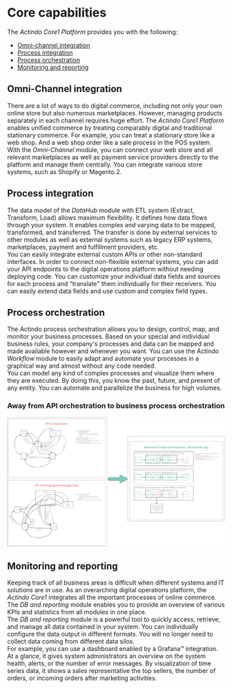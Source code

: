 # Core capabilities

The *Actindo Core1 Platform* provides you with the following:
- [Omni-channel integration](#omni-channel-orchestration)
- [Process integration](#process-integration)
- [Process orchestration](#process-orchestration)
- [Monitoring and reporting](#monitoring-and-reporting)
 

## Omni-Channel integration

There are a lot of ways to do digital commerce, including not only your own online store but also numerous marketplaces. However, managing products separately in each channel requires huge effort. The *Actindo Core1 Platform* enables unified commerce by treating comparably digital and traditional stationary commerce. For example, you can treat a stationary store like a web shop. And a web shop order like a sale process in the POS system.   
With the *Omni-Channel* module, you can connect your web store and all relevant marketplaces as well as payment service providers directly to the platform and manage them centrally. You can integrate various store systems, such as Shopify or Magento 2.

## Process integration 

The data model of the *DataHub* module with ETL system (Extract, Transform, Load) allows maximum flexibility. It defines how data flows through your system. It enables complex and varying data to be mapped, transformed, and transferred. The transfer is done by external services to other modules as well as external systems such as legacy ERP systems, marketplaces, payment and fulfillment providers, etc.    
You can easily integrate external custom APIs or other non-standard interfaces. In order to connect non-flexible external systems, you can add your API endpoints to the digital operations platform without needing deploying code.
You can customize your individual data fields and sources for each process and "translate" them individually for their receivers. You can easily extend data fields and use custom and complex field types.  

## Process orchestration

The Actindo process orchestration allows you to design, control, map, and monitor your business processes. Based on your special and individual business rules, your company's processes and data can be mapped and made available however and whenever you want. You can use the Actindo *Workflow* module to easily adapt and automate your processes in a graphical way and almost without any code needed.  
You can model any kind of complex processes and visualize them where they are executed. By doing this, you know the past, future, and present of any entity.
You can automate and parallelize the business for high volumes.


### Away from API orchestration to business process orchestration   

![Business process orchestration](../Assets/Screenshots/Core1Platform/BusinessProcessOrchestration2.png "[Business process orchestration]")   




## Monitoring and reporting

Keeping track of all business areas is difficult when different systems and IT solutions are in use. As an overarching digital operations platform, the *Actindo Core1* integrates all the important processes of online commerce. The *DB and reporting* module enables you to provide an overview of various KPIs and statistics from all modules in one place.   
The *DB and reporting* module is a powerful tool to quickly access, retrieve, and manage all data contained in your system. You can individually configure the data output in different formats. You will no longer need to collect data coming from different data silos.    
For example, you can use a dashboard enabled by a Grafana&trade; integration. At a glance, it gives system administrators an overview on the system health, alerts, or the number of error messages. By visualization of time series data, it shows a sales representative the top sellers, the number of orders, or incoming orders after marketing activities.

<!----Hier vielleicht ein Bild von grafana einfügen?-->



